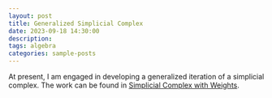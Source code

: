 ```yaml
---
layout: post
title: Generalized Simplicial Complex
date: 2023-09-18 14:30:00
description:
tags: algebra
categories: sample-posts
---
```


At present, I am engaged in developing a generalized iteration of a simplicial complex. The work can be found in <a href="../../../assets/pdf/simplicial.pdf">Simplicial Complex with Weights</a>.